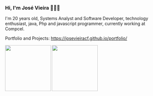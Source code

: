 ### Hi, I'm José Vieira 👋👨‍💻

I'm 20 years old, Systems Analyst and Software Developer, technology enthusiast, java, Php and javascript programmer, currently working at Compcel.

Portfolio and Projects: https://josevieiracf.github.io/portfolio/



   <a href="https://github.com/JoseVieiraCF?tab=repositories">
     <img align='left' height=150 src="https://github-readme-stats.vercel.app/api/top-langs/?username=JoseVieiraCF&layout=compact&theme=radical&title_color=2ED3EA"/>
   </a>
   
<img height=150 src="https://github-readme-stats.vercel.app/api?username=JoseVieiraCF&theme=radical&title_color=2ED3EA&show_icons=true " />



